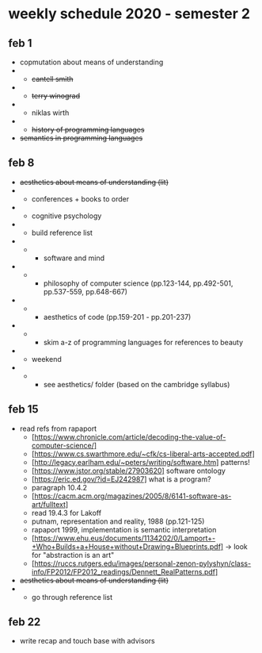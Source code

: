 # weekly schedule 2020 - semester 2

## feb 1

- copmutation about means of understanding
- - ~~cantell smith~~
- - ~~terry winograd~~
- - niklas wirth
- - ~~history of programming languages~~
- ~~semantics in programming languages~~

## feb 8

- ~~aesthetics about means of understanding (lit)~~
- - conferences + books to order
- - cognitive psychology
- - build reference list
- - - software and mind
- - - philosophy of computer science (pp.123-144, pp.492-501, pp.537-559, pp.648-667)
- - - aesthetics of code (pp.159-201 - pp.201-237)
- - - skim a-z of programming languages for references to beauty
- - weekend
- - - see aesthetics/ folder (based on the cambridge syllabus)

## feb 15

- read refs from rapaport
  - [https://www.chronicle.com/article/decoding-the-value-of-computer-science/]
  - [https://www.cs.swarthmore.edu/~cfk/cs-liberal-arts-accepted.pdf]
  - [http://legacy.earlham.edu/~peters/writing/software.htm] patterns!
  - [https://www.jstor.org/stable/27903620] software ontology
  - [https://eric.ed.gov/?id=EJ242987] what is a program?
  - paragraph 10.4.2
  - [https://cacm.acm.org/magazines/2005/8/6141-software-as-art/fulltext]
  - read 19.4.3 for Lakoff
  - putnam, representation and reality, 1988 (pp.121-125)
  - rapaport 1999, implementation is semantic interpretation
  - [https://www.ehu.eus/documents/1134202/0/Lamport+-+Who+Builds+a+House+without+Drawing+Blueprints.pdf] -> look for "abstraction is an art"
  - [https://ruccs.rutgers.edu/images/personal-zenon-pylyshyn/class-info/FP2012/FP2012_readings/Dennett_RealPatterns.pdf]
- ~~aesthetics about means of understanding (lit)~~
- - go through reference list

## feb 22

- write recap and touch base with advisors
